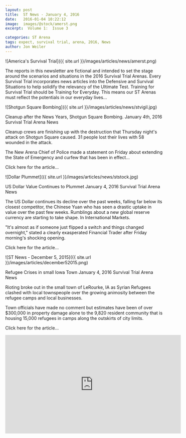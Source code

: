 ```yaml
---
layout: post
title:  ST News - January 4, 2016
date:   2016-01-04 10:22:12
image:  images/@stock/amerst.png
excerpt:  Volume 1:  Issue 3

categories: ST Arena
tags: expect, survival trial, arena, 2016, News
author: Jon Weiler
---
```



![America's Survival Trial]({{ site.url }}/images/articles/news/amerst.png)

The reports in this newsletter are fictional and intended to set the stage around the scenarios and situations in the 2016 Survival Trial Arenas.  Every Survival Trial incorporates news articles into the Defensive and Survival Situations to help solidify the relevancy of the Ultimate Test.  Training for Survival Trial should be Training for Everyday.  This means our ST Arenas must reflect the potentials in our everyday lives... 

![Shotgun Square Bombing]({{ site.url }}/images/articles/news/stvigil.jpg)

Cleanup after the News Years, Shotgun Square Bombing.
January 4th, 2016
Survival Trial Arena News

Cleanup crews are finishing up with the destruction that Thursday night's attack on Shotgun Square caused.  31 people lost their lives with 58 wounded in the attack. 

The New Arena Chief of Police made a statement on Friday about extending the State of Emergency and curfew that has been in effect...


Click here for the article...

![Dollar Plummet]({{ site.url }}/images/articles/news/ststock.jpg)

US Dollar Value Continues to Plummet
January 4, 2016
Survival Trial Arena News

The US Dollar continues its decline over the past weeks, falling far below its closest competitor, the Chinese Yuan who has seen a drastic uptake in value over the past few weeks.  Rumblings about a new global reserve currency are starting to take shape.  In International Markets.

"It's almost as if someone just flipped a switch and things changed overnight," stated a clearly exasperated Financial Trader after Friday morning's shocking opening.


Click here for the article...

![ST News - December 5, 2015]({{ site.url }}/images/articles/december52015.png)

Refugee Crises in small Iowa Town
January 4, 2016
Survival Trial Arena News

Rioting broke out in the small town of LeRourke, IA as Syrian Refugees clashed with local townspeople over the growing animosity between the refugee camps and local businesses.

Town officials have made no comment but estimates have been of over $300,000 in property damage alone to the 9,820 resident community that is housing 15,000 refugees in camps along the outskirts of city limits.

Click here for the article...

<iframe width="560" height="315" src="https://www.youtube.com/embed/xtLLCwNk9FI" frameborder="0" allowfullscreen></iframe>
